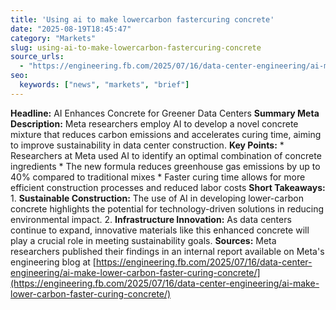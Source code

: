 ```yaml
---
title: 'Using ai to make lowercarbon fastercuring concrete'
date: "2025-08-19T18:45:47"
category: "Markets"
slug: using-ai-to-make-lowercarbon-fastercuring-concrete
source_urls:
  - "https://engineering.fb.com/2025/07/16/data-center-engineering/ai-make-lower-carbon-faster-curing-concrete/"
seo:
  keywords: ["news", "markets", "brief"]
---
```

**Headline:** AI Enhances Concrete for Greener Data Centers  **Summary Meta Description:** Meta researchers employ AI to develop a novel concrete mixture that reduces carbon emissions and accelerates curing time, aiming to improve sustainability in data center construction.  **Key Points:**  * Researchers at Meta used AI to identify an optimal combination of concrete ingredients * The new formula reduces greenhouse gas emissions by up to 40% compared to traditional mixes * Faster curing time allows for more efficient construction processes and reduced labor costs  **Short Takeaways:**  1. **Sustainable Construction:** The use of AI in developing lower-carbon concrete highlights the potential for technology-driven solutions in reducing environmental impact. 2. **Infrastructure Innovation:** As data centers continue to expand, innovative materials like this enhanced concrete will play a crucial role in meeting sustainability goals.  **Sources:** Meta researchers published their findings in an internal report available on Meta's engineering blog at [https://engineering.fb.com/2025/07/16/data-center-engineering/ai-make-lower-carbon-faster-curing-concrete/](https://engineering.fb.com/2025/07/16/data-center-engineering/ai-make-lower-carbon-faster-curing-concrete/) 
